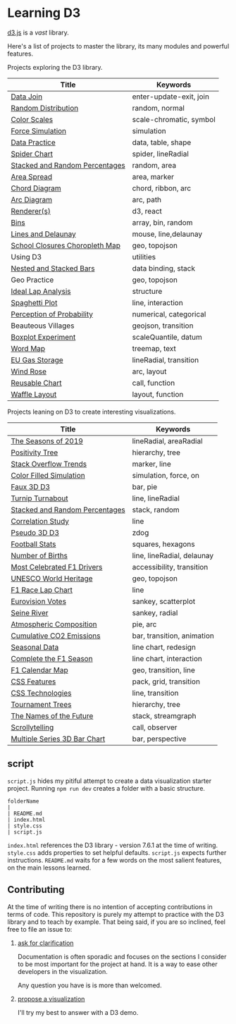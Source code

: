 # Learning D3

[d3.js](https://d3js.org/) is a _vast_ library.

Here's a list of projects to master the library, its many modules and powerful features.

Projects exploring the D3 library.

| Title                                                                         | Keywords                |
| ----------------------------------------------------------------------------- | ----------------------- |
| [Data Join](https://codepen.io/borntofrappe/pen/wvaxwdY)                      | enter-update-exit, join |
| [Random Distribution](https://codepen.io/borntofrappe/pen/wvKwRoB)            | random, normal          |
| [Color Scales](https://codepen.io/borntofrappe/pen/yLYJpKq)                   | scale-chromatic, symbol |
| [Force Simulation](https://codepen.io/borntofrappe/pen/GRpNqpd)               | simulation              |
| [Data Practice](https://codepen.io/borntofrappe/pen/pojPJGa)                  | data, table, shape      |
| [Spider Chart](https://codepen.io/borntofrappe/pen/ZEbZxgb)                   | spider, lineRadial      |
| [Stacked and Random Percentages](https://codepen.io/borntofrappe/pen/QWjeEEg) | random, area            |
| [Area Spread](https://codepen.io/borntofrappe/pen/dyGbWLq)                    | area, marker            |
| [Chord Diagram](https://codepen.io/borntofrappe/pen/gOPObrL)                  | chord, ribbon, arc      |
| [Arc Diagram](https://codepen.io/borntofrappe/pen/RwrwdVv)                    | arc, path               |
| [Renderer(s)](https://codepen.io/borntofrappe/pen/zYrGwZV)                    | d3, react               |
| [Bins](https://codepen.io/borntofrappe/pen/NWdVGre)                           | array, bin, random      |
| [Lines and Delaunay](https://codepen.io/borntofrappe/pen/ExNQbax)             | mouse, line,delaunay    |
| [School Closures Choropleth Map](https://codepen.io/borntofrappe/pen/oNBaKdw) | geo, topojson           |
| Using D3                                                                      | utilities               |
| [Nested and Stacked Bars](https://codepen.io/borntofrappe/pen/MWvXjEx)        | data binding, stack     |
| Geo Practice                                                                  | geo, topojson           |
| [Ideal Lap Analysis](https://codepen.io/borntofrappe/pen/YzxMKXj)             | structure               |
| [Spaghetti Plot](https://codepen.io/borntofrappe/pen/XWawvgw)                 | line, interaction       |
| [Perception of Probability](https://codepen.io/borntofrappe/pen/LYzqpwX)      | numerical, categorical  |
| Beauteous Villages                                                            | geojson, transition     |
| [Boxplot Experiment](https://codepen.io/borntofrappe/pen/oNybwPB)             | scaleQuantile, datum    |
| [Word Map](https://codepen.io/borntofrappe/pen/xxzEKaW)                       | treemap, text           |
| [EU Gas Storage](https://codepen.io/borntofrappe/pen/JjZNoRB)                 | lineRadial, transition  |
| [Wind Rose](https://codepen.io/borntofrappe/pen/mdKmYLR)                      | arc, layout             |
| [Reusable Chart](https://codepen.io/borntofrappe/pen/BaVZdMo)                 | call, function          |
| [Waffle Layout](https://codepen.io/borntofrappe/pen/qBKVJgM)                  | layout, function        |

Projects leaning on D3 to create interesting visualizations.

| Title                                                                         | Keywords                   |
| ----------------------------------------------------------------------------- | -------------------------- |
| [The Seasons of 2019](https://codepen.io/borntofrappe/pen/jOPeKZp)            | lineRadial, areaRadial     |
| [Positivity Tree](https://codepen.io/borntofrappe/pen/eYpNRRX)                | hierarchy, tree            |
| [Stack Overflow Trends](https://codepen.io/borntofrappe/pen/oNjjdeZ)          | marker, line               |
| [Color Filled Simulation](https://codepen.io/borntofrappe/pen/dyYOBzV)        | simulation, force, on      |
| [Faux 3D D3](https://codepen.io/borntofrappe/pen/NWGeZNV)                     | bar, pie                   |
| [Turnip Turnabout](https://codepen.io/borntofrappe/pen/pojGaEZ)               | line, lineRadial           |
| [Stacked and Random Percentages](https://codepen.io/borntofrappe/pen/QWjeEEg) | stack, random              |
| [Correlation Study](https://codepen.io/borntofrappe/pen/VwvodeX)              | line                       |
| [Pseudo 3D D3](https://codepen.io/borntofrappe/pen/yLeBLYX)                   | zdog                       |
| [Football Stats](https://codepen.io/borntofrappe/pen/eYBeJjL)                 | squares, hexagons          |
| [Number of Births](https://codepen.io/borntofrappe/full/YzpLpjm)              | line, lineRadial, delaunay |
| [Most Celebrated F1 Drivers](https://codepen.io/borntofrappe/pen/MWbqLYM)     | accessibility, transition  |
| [UNESCO World Heritage](https://codepen.io/borntofrappe/pen/jOyRJKO)          | geo, topojson              |
| [F1 Race Lap Chart](https://codepen.io/borntofrappe/pen/yLMoYbY)              | line                       |
| [Eurovision Votes](https://codepen.io/borntofrappe/pen/dyvJpOJ)               | sankey, scatterplot        |
| [Seine River](https://codepen.io/borntofrappe/pen/qBroKjx)                    | sankey, radial             |
| [Atmospheric Composition](https://codepen.io/borntofrappe/pen/rNzvvLE)        | pie, arc                   |
| [Cumulative CO2 Emissions](https://codepen.io/borntofrappe/pen/VwzBZgB)       | bar, transition, animation |
| [Seasonal Data](https://codepen.io/borntofrappe/pen/BadEeLE)                  | line chart, redesign       |
| [Complete the F1 Season](https://codepen.io/borntofrappe/pen/QWMeGWV)         | line chart, interaction    |
| [F1 Calendar Map](https://codepen.io/borntofrappe/pen/GRGJYMN)                | geo, transition, line      |
| [CSS Features](https://codepen.io/borntofrappe/pen/qBKZNyb)                   | pack, grid, transition     |
| [CSS Technologies](https://codepen.io/borntofrappe/pen/qBKNPXY)               | line, transition           |
| [Tournament Trees](https://codepen.io/borntofrappe/pen/oNyzrBJ)               | hierarchy, tree            |
| [The Names of the Future](https://codepen.io/borntofrappe/pen/MWXpeve)        | stack, streamgraph         |
| [Scrollytelling](https://codepen.io/borntofrappe/pen/XWYaLZv)                 | call, observer             |
| [Multiple Series 3D Bar Chart](https://codepen.io/borntofrappe/pen/jOKZbqM)   | bar, perspective           |

## script

`script.js` hides my pitiful attempt to create a data visualization starter project<!--, and save a several keystrokes whenever I start a new demo -->. Running `npm run dev` creates a folder with a basic structure.

```text
folderName
|
| README.md
| index.html
| style.css
| script.js
```

`index.html` references the D3 library - version 7.6.1 at the time of writing. `style.css` adds properties to set helpful defaults. `script.js` expects further instructions. `README.md` waits for a few words on the most salient features, on the main lessons learned.

## Contributing

At the time of writing there is no intention of accepting contributions in terms of code. This repository is purely my attempt to practice with the D3 library and to teach by example. That being said, if you are so inclined, feel free to file an issue to:

1. [ask for clarification](https://github.com/borntofrappe/learning-d3/issues/new?title=Question:%20&labels=question)

   Documentation is often sporadic and focuses on the sections I consider to be most important for the project at hand. It is a way to ease other developers <!-- my future-self included --> in the visualization.

   Any question you have is is more than welcomed.

2. [propose a visualization](https://github.com/borntofrappe/learning-d3/issues/new?title=Proposition:%20&labels=idea)

   I'll try my best to answer with a D3 demo.

